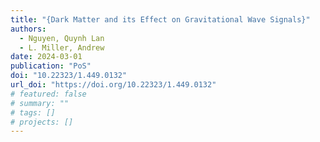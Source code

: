 ```yaml
---
title: "{Dark Matter and its Effect on Gravitational Wave Signals}"
authors:
  - Nguyen, Quynh Lan
  - L. Miller, Andrew
date: 2024-03-01
publication: "PoS"
doi: "10.22323/1.449.0132"
url_doi: "https://doi.org/10.22323/1.449.0132"
# featured: false
# summary: ""
# tags: []
# projects: []
---
```

